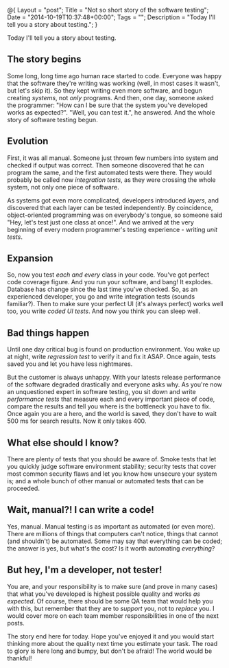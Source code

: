 @{
    Layout = "post";
    Title = "Not so short story of the software testing";
    Date = "2014-10-19T10:37:48+00:00";
    Tags = "";
    Description = "Today I'll tell you a story about testing.";
}

Today I'll tell you a story about testing.

<!--more-->

## The story begins

Some long, long time ago human race started to code. Everyone was happy that the software they're writing was working (well, in most cases it wasn't, but let's skip it). So they kept writing even more software, and begun creating _systems_, not _only_ programs. And then, one day, someone asked the programmer: "How can I be sure that the system you've developed works as expected?". "Well, you can test it.", he answered. And the whole story of software testing begun.

## Evolution

First, it was all manual. Someone just thrown few numbers into system and checked if output was correct. Then someone discovered that he can program the same, and the first automated tests were there. They would probably be called now _integration tests_, as they were crossing the whole system, not only one piece of software.
  
As systems got even more complicated, developers introduced _layers_, and discovered that each layer can be tested independently. By coincidence, object-oriented programming was on everybody's tongue, so someone said "Hey, let's test just one class at once!". And we arrived at the very beginning of every modern programmer's testing experience - writing _unit tests_.

## Expansion

So, now you test _each and every_ class in your code. You've got perfect code coverage figure. And you run your software, and bang! It explodes. Database has change since the last time you've checked. So, as an experienced developer, you go and write integration tests (sounds familiar?). Then to make sure your perfect UI (it's always perfect) works well too, you write _coded UI tests_. And now you think you can sleep well.

## Bad things happen

Until one day critical bug is found on production environment. You wake up at night, write _regression test_ to verify it and fix it ASAP. Once again, tests saved you and let you have less nightmares.
  
But the customer is always unhappy. With your latests release performance of the software degraded drastically and everyone asks why. As you're now an unquestioned expert in software testing, you sit down and write _performance tests_ that measure each and every important piece of code, compare the results and tell you where is the bottleneck you have to fix. Once again you are a hero, and the world is saved, they don't have to wait 500 ms for search results. Now it only takes 400.

## What else should I know?

There are plenty of tests that you should be aware of. Smoke tests that let you quickly judge software environment stability; security tests that cover most common security flaws and let you know how unsecure your system is; and a whole bunch of other manual or automated tests that can be proceeded.

## Wait, manual?! I can write a code!

Yes, manual. Manual testing is as important as automated (or even more). There are millions of things that computers can't notice, things that cannot (and shouldn't) be automated. Some may say that everything can be coded; the answer is yes, but what's the cost? Is it worth automating _everything_?

## But hey, I'm a developer, not tester!

You are, and your responsibility is to make sure (and prove in many cases) that what you've developed is highest possible quality and works _as expected_. Of course, there should be some QA team that would help you with this, but remember that they are to _support_ you, not to _replace_ you. I would cover more on each team member responsibilities in one of the next posts.

The story end here for today. Hope you've enjoyed it and you would start thinking more about the quality next time you estimate your task. The road to glory is here long and bumpy, but don't be afraid! The world would be thankful!